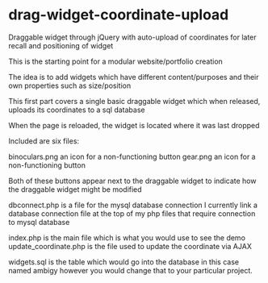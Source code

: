 # drag-widget-coordinate-upload

Draggable widget through jQuery with auto-upload of coordinates for later recall and positioning of widget

This is the starting point for a modular website/portfolio creation

The idea is to add widgets which have different content/purposes and their own properties such as size/position

This first part covers a single basic draggable widget which when released, uploads its coordinates to a sql database

When the page is reloaded, the widget is located where it was last dropped

Included are six files:

binoculars.png an icon for a non-functioning button
gear.png an icon for a non-functioning button

Both of these buttons appear next to the draggable widget to indicate how the draggable widget might be modified

dbconnect.php is a file for the mysql database connection
I currently link a database connection file at the top of my php files that require connection to mysql database

index.php is the main file which is what you would use to see the demo
update_coordinate.php is the file used to update the coordinate via AJAX

widgets.sql is the table which would go into the database in this case named ambigy however you would change that to your particular project.

